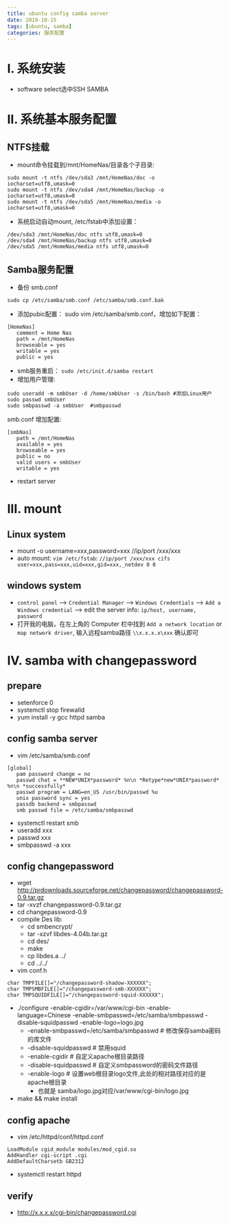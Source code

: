 ```yaml
---
title: ubuntu config samba server
date: 2019-10-15
tags: [ubuntu, samba]
categories: 服务配置
---
```


# I. 系统安装
- software select选中SSH SAMBA

# II. 系统基本服务配置

## NTFS挂载
- mount命令挂载到/mnt/HomeNas/目录各个子目录:
``` shell
sudo mount -t ntfs /dev/sda3 /mnt/HomeNas/doc -o iocharset=utf8,umask=0
sudo mount -t ntfs /dev/sda4 /mnt/HomeNas/backup -o iocharset=utf8,umask=0
sudo mount -t ntfs /dev/sda5 /mnt/HomeNas/media -o iocharset=utf8,umask=0
```
- 系统启动自动mount,
/etc/fstab中添加设置：
``` shell
/dev/sda3 /mnt/HomeNas/doc ntfs utf8,umask=0
/dev/sda4 /mnt/HomeNas/backup ntfs utf8,umask=0
/dev/sda5 /mnt/HomeNas/media ntfs utf8,umask=0
```

## Samba服务配置
- 备份 smb.conf
``` shell
sudo cp /etc/samba/smb.conf /etc/samba/smb.conf.bak
```
- 添加pubic配置： sudo vim /etc/samba/smb.conf，增加如下配置：
``` shell
[HomeNas]
   comment = Home Nas
   path = /mnt/HomeNas
   browseable = yes
   writable = yes
   public = yes
```
- smb服务重启：
`sudo /etc/init.d/samba restart`
- 增加用户管理:
```shell
sudo useradd -m smbUser -d /home/smbUser -s /bin/bash #添加Linux用户
sudo passwd smbUser
sudo smbpasswd -a smbUser  #smbpasswd
```
smb.conf 增加配置:
```shell
[smbNas]
   path = /mnt/HomeNas
   available = yes
   browseable = yes
   public = no
   valid users = smbUser
   writable = yes
```
- restart server


# III. mount
## Linux system
- mount -o username=xxx,password=xxx //ip/port /xxx/xxx
- auto mount: `vim /etc/fstab`: `//ip/port /xxx/xxx cifs user=xxx,pass=xxx,uid=xxx,gid=xxx,_netdev 0 0`

## windows system
- `control panel` --> `Credential Manager` --> `Windows Credentials` --> `Add a Windows credential` --> edit the server info: `ip/host, username, password`
- 打开我的电脑，在左上角的 Computer 栏中找到 `Add a network location` or `map network driver`, 输入远程samba路径 `\\x.x.x.x\xxx` 确认即可

# IV. samba with changepassword
## prepare
- setenforce 0
- systemctl stop firewalld
- yum install -y gcc httpd samba
## config samba server
- vim /etc/samba/smb.conf
```shell
[global]
   pam password change = no
   passwd chat = **NEW*UNIX*password* %n\n *Retype*new*UNIX*password* %n\n *successfully*
   passwd program = LANG=en_US /usr/bin/passwd %u
   unix password sync = yes
   passdb backend = smbpasswd
   smb passwd file = /etc/samba/smbpasswd
```
- systemctl restart smb
- useradd xxx
- passwd xxx
- smbpasswd -a xxx
## config changepassword
- wget http://prdownloads.sourceforge.net/changepassword/changepassword-0.9.tar.gz
- tar -xvzf changepassword-0.9.tar.gz
- cd changepassword-0.9
- compile Des lib:
   - cd smbencrypt/
   - tar -xzvf libdes-4.04b.tar.gz
   - cd des/
   - make
   - cp libdes.a ../
   - cd ../../
- vim conf.h
```shell
char TMPFILE[]="/changepassword-shadow-XXXXXX";
char TMPSMBFILE[]="/changepassword-smb-XXXXXX";
char TMPSQUIDFILE[]="/changepassword-squid-XXXXXX";
```
- ./configure -enable-cgidir=/var/www/cgi-bin -enable-language=Chinese -enable-smbpasswd=/etc/samba/smbpasswd -disable-squidpasswd -enable-logo=logo.jpg
   - -enable-smbpasswd=/etc/samba/smbpasswd # 修改保存samba密码的库文件
   - -disable-squidpasswd # 禁用squid
   - -enable-cgidir # 自定义apache根目录路径
   - -disable-squidpasswd # 自定义smbpassword的密码文件路径
   - -enable-logo # 设置web根目录logo文件,此处的相对路径对应的是apache根目录
      - 也就是 samba/logo.jpg对应/var/www/cgi-bin/logo.jpg
- make && make install
## config apache
- vim /etc/httpd/conf/httpd.conf
```shell
LoadModule cgid_module modules/mod_cgid.so
AddHandler cgi-script .cgi
AddDefaultCharsetb GB2312
```
- systemctl restart httpd

## verify
- http://x.x.x.x/cgi-bin/changepassword.cgi